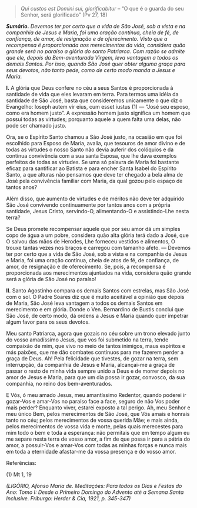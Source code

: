 > *Qui custos est Domini sui, glorificabitur* – “O que é o guarda do seu Senhor, será glorificado” (Pv 27, 18)

***Sumário.** Devemos ter por certo que a vida de São José, sob a vista e na companhia de Jesus e Maria, foi uma oração contínua, cheia de fé, de confiança, de amor, de resignação e de oferecimento. Visto que a recompensa é proporcionada aos merecimentos da vida, considera quão grande será no paraíso a glória do santo Patriarca. Com razão se admite que ele, depois da Bem-aventurada Virgem, leva vantagem a todos os demais Santos. Por isso, quando São José quer obter alguma graça para seus devotos, não tanto pede, como de certo modo manda a Jesus e Maria.*

**I.** A glória que Deus confere no céu a seus Santos é proporcionada à santidade de vida que eles levaram em terra. Para termos uma idéia da santidade de São José, basta que consideremos unicamente o que diz o Evangelho: Ioseph autem vir eius, cum esset iustus (1) — “José seu esposo, como era homem justo”. A expressão homem justo significa um homem que possui todas as virtudes; porquanto aquele a quem falta uma delas, não pode ser chamado justo.

Ora, se o Espírito Santo chamou a São José justo, na ocasião em que foi escolhido para Esposo de Maria, avalia, que tesouros de amor divino e de todas as virtudes o nosso Santo não devia auferir dos colóquios e da contínua convivência com a sua santa Esposa, que lhe dava exemplos perfeitos de todas as virtudes. Se uma só palavra de Maria foi bastante eficaz para santificar ao Batista e para encher Santa Isabel do Espírito Santo, a que alturas não pensamos que deve ter chegado a bela alma de José pela convivência familiar com Maria, da qual gozou pelo espaço de tantos anos?

Além disso, que aumento de virtudes e de méritos não deve ter adquirido São José convivendo continuamente por tantos anos com a própria santidade, Jesus Cristo, servindo-O, alimentando-O e assistindo-Lhe nesta terra?

Se Deus promete recompensar aquele que por seu amor dá um simples copo de água a um pobre, considera quão alta glória terá dado a José, que O salvou das mãos de Herodes, Lhe forneceu vestidos e alimentos, O trouxe tantas vezes nos braços e carregou com tamanho afeto. — Devemos ter por certo que a vida de São José, sob a vista e na companhia de Jesus e Maria, foi uma oração contínua, cheia de atos de fé, de confiança, de amor, de resignação e de oferecimento. Se, pois, a recompensa é proporcionada aos merecimentos ajuntados na vida, considera quão grande será a glória de São José no paraíso!

**II.** Santo Agostinho compara os demais Santos com estrelas, mas São José com o sol. O Padre Soares diz que é muito aceitável a opinião que depois de Maria, São José leva vantagem a todos os demais Santos em merecimento e em glória. Donde o Ven. Bernardino de Bustis conclui que São José, de certo modo, dá ordens a Jesus e Maria quando quer impetrar algum favor para os seus devotos.

Meu santo Patriarca, agora que gozais no céu sobre um trono elevado junto do vosso amadíssimo Jesus, que vos foi submetido na terra, tende compaixão de mim, que vivo no meio de tantos inimigos, maus espíritos e más paixões, que me dão combates contínuos para me fazerem perder a graça de Deus. Ah! Pela felicidade que tivestes, de gozar na terra, sem interrupção, da companhia de Jesus e Maria, alcançai-me a graça de passar o resto de minha vida sempre unido a Deus e de morrer depois no amor de Jesus e Maria, para que um dia possa ir gozar, convosco, da sua companhia, no reino dos bem-aventurados.

E Vós, ó meu amado Jesus, meu amantíssimo Redentor, quando poderei ir gozar-Vos e amar-Vos no paraíso face a face, seguro de não Vos poder mais perder? Enquanto viver, estarei exposto a tal perigo. Ah, meu Senhor e meu único Bem, pelos merecimentos de São José, que Vós amais e honrais tanto no céu; pelos merecimentos de vossa querida Mãe; e mais ainda, pelos merecimentos de vossa vida e morte, pelas quais merecestes para mim todo o bem e toda a esperança: não permitais que em tempo algum eu me separe nesta terra de vosso amor, a fim de que possa ir para a pátria do amor, a possuir-Vos e amar-Vos com todas as minhas forças e nunca mais em toda a eternidade afastar-me da vossa presença e do vosso amor.

Referências:

\(1\) Mt 1, 19

*(LIGÓRIO, Afonso Maria de. Meditações: Para todos os Dias e Festas do Ano: Tomo I: Desde o Primeiro Domingo do Advento até a Semana Santa Inclusive. Friburgo: Herder & Cia, 1921, p. 345-347)*
